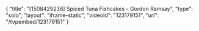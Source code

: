 {
    "title": "[1508429236] Spiced Tuna Fishcakes - Gordon Ramsay",
    "type": "solo",
    "layout": "iframe-static",
    "videoId": "123179151",
    "url": "\/tvpembed\/123179151"
}